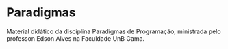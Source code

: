 # Paradigmas

Material didático da disciplina Paradigmas de Programação, ministrada pelo professon Edson Alves na Faculdade UnB Gama.
